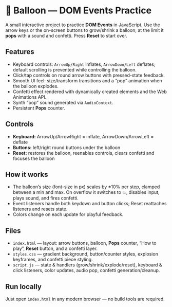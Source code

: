 # 🎈 Balloon — DOM Events Practice

A small interactive project to practice **DOM Events** in JavaScript. Use the arrow keys or the on-screen buttons to grow/shrink a balloon; at the limit it **pops** with a sound and confetti. Press **Reset** to start over.

## Features
- Keyboard controls: `ArrowUp/Right` inflates, `ArrowDown/Left` deflates; default scrolling is prevented while controlling the balloon.
- Click/tap controls on round arrow buttons with pressed-state feedback.
- Smooth UI feel: size/transform transitions and a “pop” animation when the balloon explodes.
- Confetti effect rendered with dynamically created elements and the Web Animations API.
- Synth “pop” sound generated via `AudioContext`.
- Persistent **Pops** counter.

## Controls
- **Keyboard:** ArrowUp/ArrowRight = inflate, ArrowDown/ArrowLeft = deflate  
- **Buttons:** left/right round buttons under the balloon  
- **Reset:** restores the balloon, reenables controls, clears confetti and focuses the balloon

## How it works
- The balloon’s size (font-size in px) scales by ±10% per step, clamped between a min and max. On overflow it switches to 💥, disables input, plays sound, and fires confetti.
- Event listeners handle both keydown and button clicks; Reset reattaches listeners and resets state.
- Colors change on each update for playful feedback.

## Files
- `index.html` — layout: arrow buttons, balloon, **Pops** counter, “How to play”, **Reset** button, and a confetti layer.
- `styles.css` — gradient background, button/counter styles, explosion keyframes, and confetti piece styling.
- `script.js` — state & handlers (grow/shrink/explode/reset), keyboard & click listeners, color updates, audio pop, confetti generation/cleanup.

## Run locally
Just open `index.html` in any modern browser — no build tools are required.




